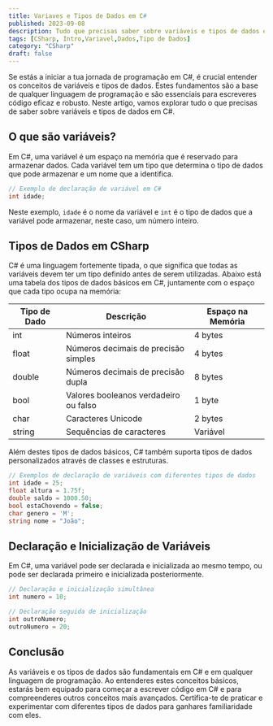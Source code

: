 ```yaml
---
title: Variaves e Tipos de Dados em C#
published: 2023-09-08
description: Tudo que precisas saber sobre variáveis e tipos de dados em C#
tags: [CSharp, Intro,Variavel,Dados,Tipo de Dados]
category: "CSharp"
draft: false
---
```


Se estás a iniciar a tua jornada de programação em C#, é crucial entender os conceitos de variáveis e tipos de dados. Estes fundamentos são a base de qualquer linguagem de programação e são essenciais para escreveres código eficaz e robusto. Neste artigo, vamos explorar tudo o que precisas de saber sobre variáveis e tipos de dados em C#.

## O que são variáveis?

Em C#, uma variável é um espaço na memória que é reservado para armazenar dados. Cada variável tem um tipo que determina o tipo de dados que pode armazenar e um nome que a identifica.

```csharp
// Exemplo de declaração de variável em C#
int idade;
```

Neste exemplo, `idade` é o nome da variável e `int` é o tipo de dados que a variável pode armazenar, neste caso, um número inteiro.

## Tipos de Dados em CSharp

C# é uma linguagem fortemente tipada, o que significa que todas as variáveis devem ter um tipo definido antes de serem utilizadas. Abaixo está uma tabela dos tipos de dados básicos em C#, juntamente com o espaço que cada tipo ocupa na memória:

| Tipo de Dado | Descrição                              | Espaço na Memória |
|---------------|----------------------------------------|-------------------|
| int           | Números inteiros                        | 4 bytes           |
| float         | Números decimais de precisão simples    | 4 bytes           |
| double        | Números decimais de precisão dupla      | 8 bytes           |
| bool          | Valores booleanos verdadeiro ou falso   | 1 byte            |
| char          | Caracteres Unicode                      | 2 bytes           |
| string        | Sequências de caracteres                | Variável          |

Além destes tipos de dados básicos, C# também suporta tipos de dados personalizados através de classes e estruturas.

```csharp
// Exemplos de declaração de variáveis com diferentes tipos de dados
int idade = 25;
float altura = 1.75f;
double saldo = 1000.50;
bool estaChovendo = false;
char genero = 'M';
string nome = "João";
```

## Declaração e Inicialização de Variáveis

Em C#, uma variável pode ser declarada e inicializada ao mesmo tempo, ou pode ser declarada primeiro e inicializada posteriormente.

```csharp
// Declaração e inicialização simultânea
int numero = 10;

// Declaração seguida de inicialização
int outroNumero;
outroNumero = 20;
```

## Conclusão

As variáveis e os tipos de dados são fundamentais em C# e em qualquer linguagem de programação. Ao entenderes estes conceitos básicos, estarás bem equipado para começar a escrever código em C# e para compreenderes outros conceitos mais avançados. Certifica-te de praticar e experimentar com diferentes tipos de dados para ganhares familiaridade com eles.

